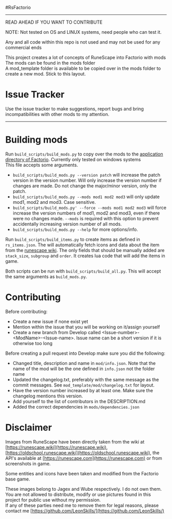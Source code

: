 
#RsFactorio

-----
READ AHEAD IF YOU WANT TO CONTRIBUTE

NOTE: Not tested on OS and LINUX systems, need people who can test it.  

Any and all code within this repo is not used and may not be used for any commercial ends  

This project creates a lot of concepts of RuneScape into Factorio with mods  
The mods can be found in the mods folder  
A mod_template folder is available to be copied over in the mods folder to create a new mod. Stick to this layout.  

# Issue Tracker

Use the issue tracker to make suggestions, report bugs and bring incompatibilities with other mods to my attention. 

-----------
# Building mods
Run `build_scripts/build_mods.py` to copy over the mods to the [application directory of Factorio](https://wiki.factorio.com/Application_directory). Currently only tested on windows systems  
This file accepts some arguments.  
* `build_scripts/build_mods.py --version patch` will increase the patch version in the version number. Will only increase the version number if changes are made. Do not change the major/minor version, only the patch.
* `build_scripts/build_mods.py --mods mod1 mod2 mod3` will only update mod1, mod2 and mod3. Case sensitive. 
* `build_scripts/build_mods.py' --force --mods mod1 mod2 mod3` will force increase the version numbers of mod1, mod2 and mod3, even if there were no changes made. `--mods` is required with this option to prevent accidentally increasing version number of all mods.  
* `build_scripts/build_mods.py --help` for more options/info.


Run `build_scripts/build_items.py` to create items as defined in `rs_items.json`. The will automatically fetch icons and data about the item from the [runescape wiki](https://runescape.wiki). 
The only fields that should be manually added are `stack_size`, `subgroup` and `order`. 
It creates lua code that will add the items in game.  

Both scripts can be run with `build_scripts/build_all.py`. This will accept the same arguments as `build_mods.py`.

# Contributing
Before contributing:
* Create a new issue if none exist yet
* Mention within the issue that you will be working on it/assign yourself
* Create a new branch from Develop called \<Issue-number\>-\<ModName\>-\<Issue-name\>. Issue name can be a short version if it is otherwise too long

Before creating a pull request into Develop make sure you did the following:

* Changed title, description and name in `mod/info.json`. Note that the name of the mod will be the one defined in `info.json` not the folder name
* Updated the changelog.txt, preferably with the same message as the commit messages. See `mod_template/mod/changelog.txt` for layout. 
* Have the version number increased by at least one. Make sure the changelog mentions this version.  
* Add yourself to the list of contributors in the DESCRIPTION.md
* Added the correct dependencies in `mods/dependencies.json`


# Disclaimer

Images from RuneScape have been directly taken from the wiki at [https://runescape.wiki](https://runescape.wiki), [https://oldschool.runescape.wiki](https://oldschool.runescape.wiki), the API's available at [https://runescape.com](https://runescape.com) or from screenshots in game. 

Some entities and icons have been taken and modified from the Factorio base game.  

These images belong to Jagex and Wube respectively. I do not own them. You are not allowed to distribute, modify or use pictures found in this project for public use without my permission.   
If any of these parties need me to remove them for legal reasons, please contact me [https://github.com/LeonSkills/](https://github.com/LeonSkills/)

